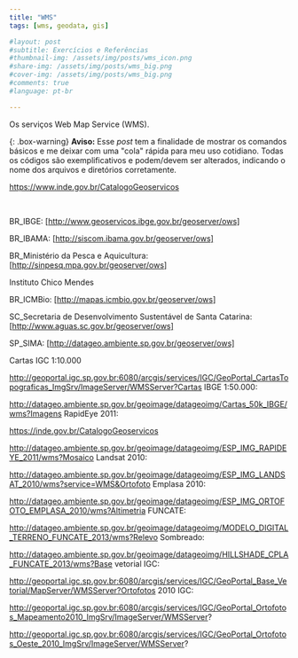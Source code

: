 ```yaml
---
title: "WMS"
tags: [wms, geodata, gis]

#layout: post
#subtitle: Exercícios e Referências
#thumbnail-img: /assets/img/posts/wms_icon.png
#share-img: /assets/img/posts/wms_big.png
#cover-img: /assets/img/posts/wms_big.png
#comments: true
#language: pt-br

---
```


Os serviços Web Map Service (WMS).

{: .box-warning}
**Aviso:** Esse _post_ tem a finalidade de mostrar os comandos básicos e me deixar com uma "cola" rápida para meu uso cotidiano. Todas os códigos são exemplificativos e podem/devem ser alterados, indicando o nome dos arquivos e diretórios corretamente.

https://www.inde.gov.br/CatalogoGeoservicos



<br>

BR_IBGE: [http://www.geoservicos.ibge.gov.br/geoserver/ows]

BR_IBAMA: [http://siscom.ibama.gov.br/geoserver/ows]

BR_Ministério da Pesca e Aquicultura: [http://sinpesq.mpa.gov.br/geoserver/ows]

Instituto Chico Mendes

BR_ICMBio: [http://mapas.icmbio.gov.br/geoserver/ows]

SC_Secretaria de Desenvolvimento Sustentável de Santa Catarina: [http://www.aguas.sc.gov.br/geoserver/ows]

SP_SIMA: [http://datageo.ambiente.sp.gov.br/geoserver/ows]

Cartas IGC 1:10.000

http://geoportal.igc.sp.gov.br:6080/arcgis/services/IGC/GeoPortal_CartasTopograficas_ImgSrv/ImageServer/WMSServer?Cartas IBGE 1:50.000:

http://datageo.ambiente.sp.gov.br/geoimage/datageoimg/Cartas_50k_IBGE/wms?Imagens RapidEye 2011:

https://inde.gov.br/CatalogoGeoservicos

http://datageo.ambiente.sp.gov.br/geoimage/datageoimg/ESP_IMG_RAPIDEYE_2011/wms?Mosaico Landsat 2010:

http://datageo.ambiente.sp.gov.br/geoimage/datageoimg/ESP_IMG_LANDSAT_2010/wms?service=WMS&Ortofoto Emplasa 2010:

http://datageo.ambiente.sp.gov.br/geoimage/datageoimg/ESP_IMG_ORTOFOTO_EMPLASA_2010/wms?Altimetria FUNCATE:

http://datageo.ambiente.sp.gov.br/geoimage/datageoimg/MODELO_DIGITAL_TERRENO_FUNCATE_2013/wms?Relevo Sombreado:

http://datageo.ambiente.sp.gov.br/geoimage/datageoimg/HILLSHADE_CPLA_FUNCATE_2013/wms?Base vetorial IGC:

http://geoportal.igc.sp.gov.br:6080/arcgis/services/IGC/GeoPortal_Base_Vetorial/MapServer/WMSServer?Ortofotos 2010 IGC:

http://geoportal.igc.sp.gov.br:6080/arcgis/services/IGC/GeoPortal_Ortofotos_Mapeamento2010_ImgSrv/ImageServer/WMSServer?

http://geoportal.igc.sp.gov.br:6080/arcgis/services/IGC/GeoPortal_Ortofotos_Oeste_2010_ImgSrv/ImageServer/WMSServer?
